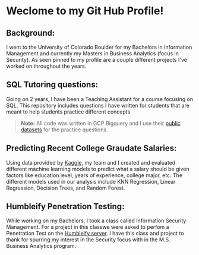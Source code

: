 # Weclome to my Git Hub Profile!
## **Background:**
I went to the University of Colorado Boulder for my Bachelors in Information Management and currently my Masters in Business Analytics (focus in Security). As seen pinned to my profile are a couple different projects I've worked on throughout the years.

## SQL Tutoring questions:
Going on 2 years, I have been a Teaching Assistant for a course focusing on SQL. This repository includes questions I have written for students that are meant to help students practice different concepts

> **Note:** All code was written in GCP Bigquery and I use their [public datasets](https://console.cloud.google.com/marketplace/browse?filter=solution-type:dataset) for the practice questions.

## Predicting Recent College Graudate Salaries:
Using data provided by [Kaggle](https://www.kaggle.com/datasets/e1cfbb38c0fe2129a6e744aff1ebd180d4d4c8097a17f9f2860027c0c0793c36?select=batch2_jobID_00B80TR.csv), my team and I created and evaluated different machine learning models to predict what a salary should be given factors like education level, years of experience, college major, etc. The different models used in our analysis include KNN Regression, Linear Regression, Decision Trees, and Random Forest.

## Humbleify Penetration Testing:
While working on my Bachelors, I took a class called Information Security Management. For a project in this classwe were asked to perfom a Penetration Test on the [Humbleify server](https://github.com/security-assignments/pentest-humbleify). I have this class and project to thank for spurring my interest in the Security focus with in the M.S. Business Analytics program.
